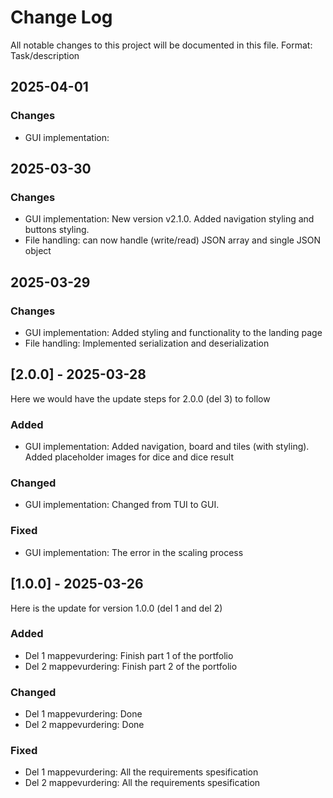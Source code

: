 # Change Log

All notable changes to this project will be documented in this file.
Format: Task/description

## 2025-04-01

### Changes

- GUI implementation:

## 2025-03-30

### Changes

- GUI implementation: New version v2.1.0. Added navigation styling and buttons styling. 
- File handling: can now handle (write/read) JSON array and single JSON object

## 2025-03-29

### Changes

- GUI implementation: Added styling and functionality to the landing page
- File handling: Implemented serialization and deserialization

## [2.0.0] - 2025-03-28

Here we would have the update steps for 2.0.0 (del 3) to follow

### Added

- GUI implementation: Added navigation, board and tiles (with styling). Added placeholder images for dice and dice result

### Changed

- GUI implementation: Changed from TUI to GUI.

### Fixed

- GUI implementation: The error in the scaling process

## [1.0.0] - 2025-03-26

Here is the update for version 1.0.0 (del 1 and del 2)

### Added

- Del 1 mappevurdering: Finish part 1 of the portfolio
- Del 2 mappevurdering: Finish part 2 of the portfolio

### Changed

- Del 1 mappevurdering: Done
- Del 2 mappevurdering: Done

### Fixed

- Del 1 mappevurdering: All the requirements spesification
- Del 2 mappevurdering: All the requirements spesification
